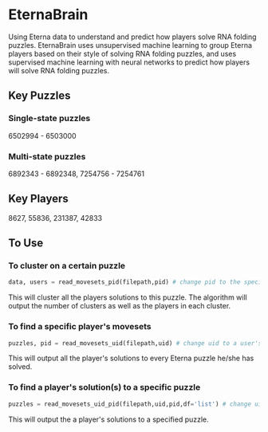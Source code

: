 # EternaBrain
Using Eterna data to understand and predict how players solve RNA folding puzzles.
EternaBrain uses unsupervised machine learning to group Eterna players based on their style of solving RNA folding puzzles, and uses supervised machine learning with neural networks to predict how players will solve RNA folding puzzles.

## Key Puzzles
### Single-state puzzles
6502994 - 6503000
### Multi-state puzzles
6892343 - 6892348, 7254756 - 7254761

## Key Players
8627, 55836, 231387, 42833

## To Use
### To cluster on a certain puzzle
```python
data, users = read_movesets_pid(filepath,pid) # change pid to the specific puzzle
```
This will cluster all the players solutions to this puzzle.
The algorithm will output the number of clusters as well as the players in each cluster.

### To find a specific player's movesets
```python
puzzles, pid = read_movesets_uid(filepath,uid) # change uid to a user's ID
```
This will output all the player's solutions to every Eterna puzzle he/she has solved.

### To find a player's solution(s) to a specific puzzle
```python
puzzles = read_movesets_uid_pid(filepath,uid,pid,df='list') # change uid and pid to user ID or player ID; df is to display the movesets in either a list or dataframe format
```
This will output the a player's solutions to a specified puzzle.

